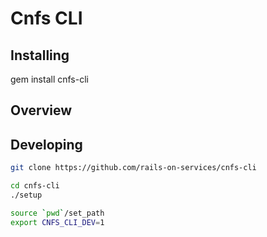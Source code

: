 # Cnfs CLI

## Installing

gem install cnfs-cli

## Overview




## Developing

```bash
git clone https://github.com/rails-on-services/cnfs-cli

cd cnfs-cli
./setup

source `pwd`/set_path
export CNFS_CLI_DEV=1
```
